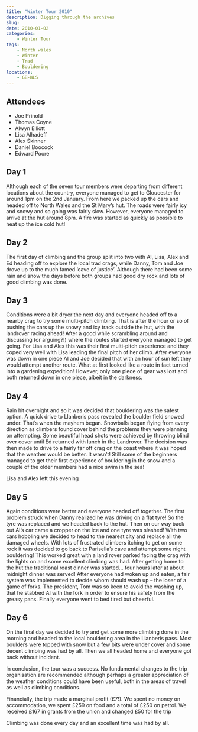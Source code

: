 ```yaml
---
title: "Winter Tour 2010"
description: Digging through the archives
slug: 
date: 2010-01-02
categories:
    - Winter Tour
tags:
    - North wales
    - Winter
    - Trad
    - Bouldering
locations:
    - GB-WLS
---
```



## Attendees


- Joe Prinold
- Thomas Coyne
- Alwyn Elliott
- Lisa Alhadeff
- Alex Skinner
- Daniel Boocock
- Edward Poore

## Day 1

Although each of the seven tour members were departing from different locations about the
country, everyone managed to get to Gloucester for around 1pm on the 2nd January. From here we
packed up the cars and headed off to North Wales and the St Mary’s hut. The roads were fairly icy
and snowy and so going was fairly slow. However, everyone managed to arrive at the hut around
8pm. A fire was started as quickly as possible to heat up the ice cold hut!

## Day 2

The first day of climbing and the group split into two with Al, Lisa, Alex and Ed heading off to explore
the local trad crags, while Danny, Tom and Joe drove up to the much famed ‘cave of justice’.
Although there had been some rain and snow the days before both groups had good dry rock and
lots of good climbing was done.

## Day 3

Conditions were a bit dryer the next day and everyone headed off to a nearby crag to try some
multi-pitch climbing. That is after the hour or so of pushing the cars up the snowy and icy track
outside the hut, with the landrover racing ahead! After a good while scrambling around and
discussing (or arguing?!) where the routes started everyone managed to get going. For Lisa and Alex
this was their first multi-pitch experience and they coped very well with Lisa leading the final pitch of
her climb. After everyone was down in one piece Al and Joe decided that with an hour of sun left they would attempt another route. What at first looked like a route in fact turned into a gardening
expedition! However, only one piece of gear was lost and both returned down in one piece, albeit in
the darkness.

## Day 4

Rain hit overnight and so it was decided that bouldering was the safest option. A quick drive to
Llanberis pass revealed the boulder field snowed under. That’s when the mayhem began. Snowballs
began flying from every direction as climbers found cover behind the problems they were planning
on attempting. Some beautiful head shots were achieved by throwing blind over cover until Ed
returned with lunch in the Landrover. The decision was then made to drive to a fairly far off crag on
the coast where it was hoped that the weather would be better. It wasn’t! Still some of the
beginners managed to get their first experience of bouldering in the snow and a couple of the older
members had a nice swim in the sea!

Lisa and Alex left this evening

## Day 5

Again conditions were better and everyone headed off together. The first problem struck when
Danny realized he was driving on a flat tyre! So the tyre was replaced and we headed back to the
hut. Then on our way back out Al’s car came a cropper on the ice and one tyre was slashed! With
two cars hobbling we decided to head to the nearest city and replace all the damaged wheels. With
lots of frustrated climbers itching to get on some rock it was decided to go back to Parisella’s cave
and attempt some night bouldering! This worked great with a land rover parked facing the crag with
the lights on and some excellent climbing was had. After getting home to the hut the traditional
roast dinner was started... four hours later at about midnight dinner was served! After everyone had
woken up and eaten, a fair system was implemented to decide whom should wash up – the loser of
a game of forks. The president, Tom was so keen to avoid the washing up, that he stabbed Al with
the fork in order to ensure his safety from the greasy pans. Finally everyone went to bed tired but
cheerful.

## Day 6

On the final day we decided to try and get some more climbing done in the morning and headed to
the local bouldering area in the Llanberis pass. Most boulders were topped with snow but a few bits
were under cover and some decent climbing was had by all. Then we all headed home and everyone
got back without incident.


In conclusion, the tour was a success. No fundamental changes to the trip organisation are
recommended although perhaps a greater appreciation of the weather conditions could have been
useful, both in the areas of travel as well as climbing conditions.

Financially, the trip made a marginal profit (£7!). We spent no money on accommodation, we spent
£259 on food and a total of £250 on petrol. We received £167 in grants from the union and changed
£50 for the trip

Climbing was done every day and an excellent time was had by all.


